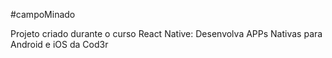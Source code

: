 #campoMinado

Projeto criado durante o curso React Native: Desenvolva APPs Nativas para Android e iOS da Cod3r
